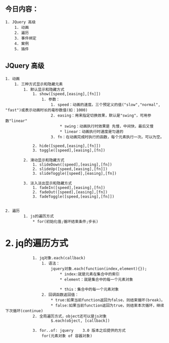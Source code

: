 ## 今日内容：
	1. JQuery 高级
		1. 动画
		2. 遍历
		3. 事件绑定
		4. 案例
		5. 插件




## JQuery 高级
	1. 动画
		1. 三种方式显示和隐藏元素
			1. 默认显示和隐藏方式
				1. show([speed,[easing],[fn]])
					1. 参数：
						1. speed：动画的速度。三个预定义的值("slow","normal", "fast")或表示动画时长的毫秒数值(如：1000)
						2. easing：用来指定切换效果，默认是"swing"，可用参数"linear"
							* swing：动画执行时效果是 先慢，中间快，最后又慢
							* linear：动画执行时速度是匀速的
						3. fn：在动画完成时执行的函数，每个元素执行一次。可以为空。

				2. hide([speed,[easing],[fn]])
				3. toggle([speed],[easing],[fn])
			
			2. 滑动显示和隐藏方式
				1. slideDown([speed],[easing],[fn])
				2. slideUp([speed,[easing],[fn]])
				3. slideToggle([speed],[easing],[fn])

			3. 淡入淡出显示和隐藏方式
				1. fadeIn([speed],[easing],[fn])
				2. fadeOut([speed],[easing],[fn])
				3. fadeToggle([speed,[easing],[fn]])


	2. 遍历
    		1. js的遍历方式
    			* for(初始化值;循环结束条件;步长)
# 2. jq的遍历方式
    			1. jq对象.each(callback)
    				1. 语法：
    					jquery对象.each(function(index,element){});
    						* index:就是元素在集合中的索引
    						* element：就是集合中的每一个元素对象
    
    						* this：集合中的每一个元素对象
    				2. 回调函数返回值：
    					* true:如果当前function返回为false，则结束循环(break)。
    					* false:如果当前function返回为true，则结束本次循环，继续下次循环(continue)
    			2. 全局遍历方式，object还可以是js对象
    			        $.each(object, [callback])
    			        
    			3. for..of: jquery    3.0 版本之后提供的方式
    				for(元素对象 of 容器对象)
	
